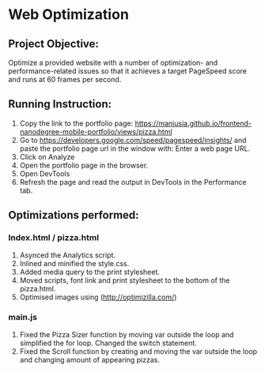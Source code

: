# Web Optimization

## Project Objective:

 Optimize a provided website with a number of optimization- and performance-related issues so that it achieves a target PageSpeed score and runs at 60 frames per second.

## Running Instruction: 
 
 1.	Copy the link to the portfolio page: https://maniusia.github.io/frontend-nanodegree-mobile-portfolio/views/pizza.html
 2.	Go to https://developers.google.com/speed/pagespeed/insights/ and paste the portfolio page url in the window with: Enter a web page URL.
 3. Click on Analyze
 4. Open the portfolio page in the browser.
 5. Open DevTools 
 6. Refresh the page and read the output in DevTools in the Performance tab.
 

## Optimizations performed:
### Index.html / pizza.html

1. Asynced the Analytics script.
2. Inlined and minified the style.css.
3. Added media query to the print stylesheet.
4. Moved scripts, font link and print stylesheet to the bottom of the pizza.html.
5. Optimised images using  (http://optimizilla.com/)

### main.js

1. Fixed the Pizza Sizer function by moving var outside the loop and simplified the for loop. Changed the switch statement.
2. Fixed the Scroll function by creating and moving the var outside the loop and changing amount of appearing pizzas.  
